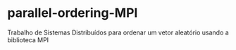 # parallel-ordering-MPI
Trabalho de Sistemas Distribuídos para ordenar um vetor aleatório usando a biblioteca MPI

